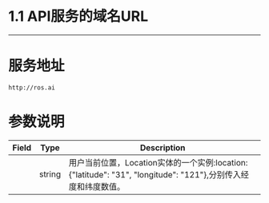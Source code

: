 # 1.1 API服务的域名URL

---

# 服务地址

```
http://ros.ai
```

# 参数说明

| Field|Type | Description |
| --- | --- | --- |
|  | string | 用户当前位置，Location实体的一个实例:location:{"latitude": "31", "longitude": "121"},分别传入经度和纬度数值。 |

